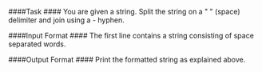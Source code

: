 ####Task ####
You are given a string. Split the string on a " " (space) delimiter and join using a - hyphen.

####Input Format ####
The first line contains a string consisting of space separated words.

####Output Format ####
Print the formatted string as explained above.
